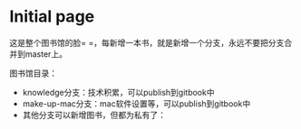 # Initial page

这是整个图书馆的脸= =，每新增一本书，就是新增一个分支，永远不要把分支合并到master上。

图书馆目录：

* knowledge分支：技术积累，可以publish到gitbook中
* make-up-mac分支：mac软件设置等，可以publish到gitbook中
* 其他分支可以新增图书，但都为私有了：




